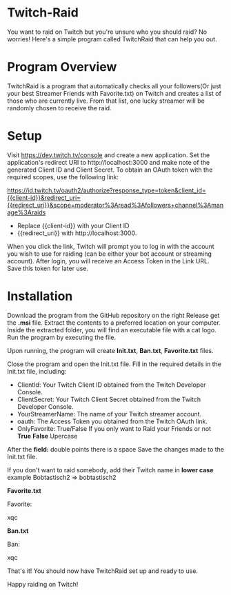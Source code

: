 # Twitch-Raid

You want to raid on Twitch but you're unsure who you should raid? No worries! Here's a simple program called TwitchRaid that can help you out.

# Program Overview

TwitchRaid is a program that automatically checks all your followers(Or just your best Streamer Friends with Favorite.txt) on Twitch and creates a list of those who are currently live. From that list, one lucky streamer will be randomly chosen to receive the raid.

# Setup

Visit https://dev.twitch.tv/console and create a new application.
Set the application's redirect URI to http://localhost:3000 and make note of the generated Client ID and Client Secret.
To obtain an OAuth token with the required scopes, use the following link:


https://id.twitch.tv/oauth2/authorize?response_type=token&client_id={{client-id}}&redirect_uri={{redirect_uri}}&scope=moderator%3Aread%3Afollowers+channel%3Amanage%3Araids

- Replace {{client-id}} with your Client ID
- {{redirect_uri}} with http://localhost:3000.

When you click the link, Twitch will prompt you to log in with the account you wish to use for raiding (can be either your bot account or streaming account). After login, you will receive an Access Token in the Link URL. Save this token for later use.

# Installation

Download the program from the GitHub repository on the right Release get the **.msi** file. 
Extract the contents to a preferred location on your computer.
Inside the extracted folder, you will find an executable file with a cat logo.
Run the program by executing the file.

Upon running, the program will create **Init.txt**, **Ban.txt**, **Favorite.txt** files.

Close the program and open the Init.txt file.
Fill in the required details in the Init.txt file, including:
- ClientId: Your Twitch Client ID obtained from the Twitch Developer Console.
- ClientSecret: Your Twitch Client Secret obtained from the Twitch Developer Console.
- YourStreamerName: The name of your Twitch streamer account.
- oauth: The Access Token you obtained from the Twitch OAuth link.
- OnlyFavorite: True/False  If you only want to Raid your Friends or not **True** **False** Upercase 

After the **field:** double points there is a space
Save the changes made to the Init.txt file.

If you don't want to raid somebody, add their Twitch name in **lower case** example Bobtastisch2 => bobtastisch2

**Favorite.txt**

Favorite:

xqc

**Ban.txt**

Ban:

xqc
 
That's it! You should now have TwitchRaid set up and ready to use.

Happy raiding on Twitch!

